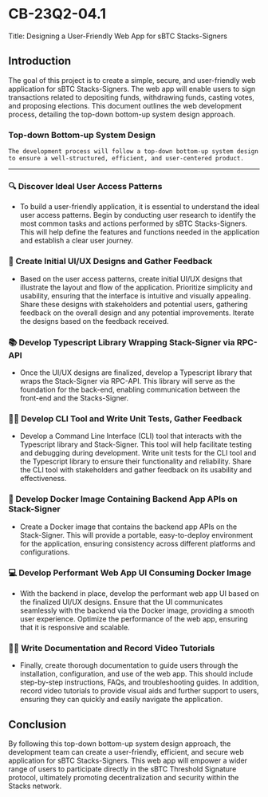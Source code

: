 # CB-23Q2-04.1

Title: Designing a User-Friendly Web App for sBTC Stacks-Signers

## Introduction

The goal of this project is to create a simple, secure, and user-friendly web application for sBTC Stacks-Signers. The web app will enable users to sign transactions related to depositing funds, withdrawing funds, casting votes, and proposing elections. This document outlines the web development process, detailing the top-down bottom-up system design approach.

### Top-down Bottom-up System Design

`The development process will follow a top-down bottom-up system design to ensure a well-structured, efficient, and user-centered product.`

---

### 🔍 Discover Ideal User Access Patterns

- To build a user-friendly application, it is essential to understand the ideal user access patterns. Begin by conducting user research to identify the most common tasks and actions performed by sBTC Stacks-Signers. This will help define the features and functions needed in the application and establish a clear user journey.

### 🎨 Create Initial UI/UX Designs and Gather Feedback

- Based on the user access patterns, create initial UI/UX designs that illustrate the layout and flow of the application. Prioritize simplicity and usability, ensuring that the interface is intuitive and visually appealing. Share these designs with stakeholders and potential users, gathering feedback on the overall design and any potential improvements. Iterate the designs based on the feedback received.

### 📚 Develop Typescript Library Wrapping Stack-Signer via RPC-API

- Once the UI/UX designs are finalized, develop a Typescript library that wraps the Stack-Signer via RPC-API. This library will serve as the foundation for the back-end, enabling communication between the front-end and the Stacks-Signer.

### 👨‍💻 Develop CLI Tool and Write Unit Tests, Gather Feedback

- Develop a Command Line Interface (CLI) tool that interacts with the Typescript library and Stack-Signer. This tool will help facilitate testing and debugging during development. Write unit tests for the CLI tool and the Typescript library to ensure their functionality and reliability. Share the CLI tool with stakeholders and gather feedback on its usability and effectiveness.

### 🐋 Develop Docker Image Containing Backend App APIs on Stack-Signer

- Create a Docker image that contains the backend app APIs on the Stack-Signer. This will provide a portable, easy-to-deploy environment for the application, ensuring consistency across different platforms and configurations.

### 💻 Develop Performant Web App UI Consuming Docker Image

- With the backend in place, develop the performant web app UI based on the finalized UI/UX designs. Ensure that the UI communicates seamlessly with the backend via the Docker image, providing a smooth user experience. Optimize the performance of the web app, ensuring that it is responsive and scalable.

### 🧑‍🏫 Write Documentation and Record Video Tutorials

- Finally, create thorough documentation to guide users through the installation, configuration, and use of the web app. This should include step-by-step instructions, FAQs, and troubleshooting guides. In addition, record video tutorials to provide visual aids and further support to users, ensuring they can quickly and easily navigate the application.

## Conclusion

By following this top-down bottom-up system design approach, the development team can create a user-friendly, efficient, and secure web application for sBTC Stacks-Signers. This web app will empower a wider range of users to participate directly in the sBTC Threshold Signature protocol, ultimately promoting decentralization and security within the Stacks network.
